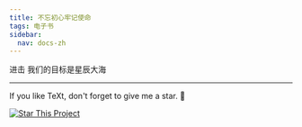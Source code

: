 ```yaml
---
title: 不忘初心牢记使命
tags: 电子书
sidebar:
  nav: docs-zh
---
```


进击
我们的目标是星辰大海


<!--more-->

---

If you like TeXt, don't forget to give me a star. :star2:

[![Star This Project](https://img.shields.io/github/stars/kitian616/jekyll-TeXt-theme.svg?label=Stars&style=social)](https://github.com/kitian616/jekyll-TeXt-theme/)